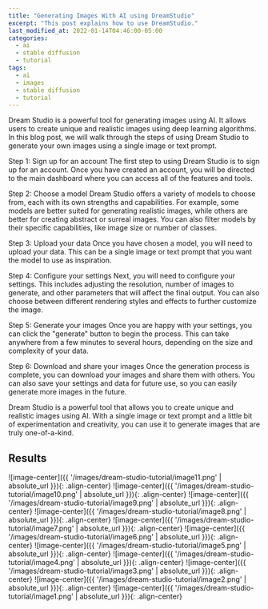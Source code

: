 ```yaml
---
title: "Generating Images With AI using DreamStudio"
excerpt: "This post explains how to use DreamStudio."
last_modified_at: 2022-01-14T04:46:00-05:00
categories:
  - ai
  - stable diffusion
  - tutorial
tags: 
  - ai
  - images
  - stable diffusion
  - tutorial
---
```


Dream Studio is a powerful tool for generating images using AI. It allows users to create unique and realistic images using deep learning algorithms. In this blog post, we will walk through the steps of using Dream Studio to generate your own images using a single image or text prompt.

Step 1: Sign up for an account
The first step to using Dream Studio is to sign up for an account. Once you have created an account, you will be directed to the main dashboard where you can access all of the features and tools.

Step 2: Choose a model
Dream Studio offers a variety of models to choose from, each with its own strengths and capabilities. For example, some models are better suited for generating realistic images, while others are better for creating abstract or surreal images. You can also filter models by their specific capabilities, like image size or number of classes.

Step 3: Upload your data
Once you have chosen a model, you will need to upload your data. This can be a single image or text prompt that you want the model to use as inspiration.

Step 4: Configure your settings
Next, you will need to configure your settings. This includes adjusting the resolution, number of images to generate, and other parameters that will affect the final output. You can also choose between different rendering styles and effects to further customize the image.

Step 5: Generate your images
Once you are happy with your settings, you can click the "generate" button to begin the process. This can take anywhere from a few minutes to several hours, depending on the size and complexity of your data.

Step 6: Download and share your images
Once the generation process is complete, you can download your images and share them with others. You can also save your settings and data for future use, so you can easily generate more images in the future.

Dream Studio is a powerful tool that allows you to create unique and realistic images using AI. With a single image or text prompt and a little bit of experimentation and creativity, you can use it to generate images that are truly one-of-a-kind.

## Results

![image-center]({{ '/images/dream-studio-tutorial/image11.png' | absolute_url }}){: .align-center}
![image-center]({{ '/images/dream-studio-tutorial/image10.png' | absolute_url }}){: .align-center}
![image-center]({{ '/images/dream-studio-tutorial/image9.png' | absolute_url }}){: .align-center}
![image-center]({{ '/images/dream-studio-tutorial/image8.png' | absolute_url }}){: .align-center}
![image-center]({{ '/images/dream-studio-tutorial/image7.png' | absolute_url }}){: .align-center}
![image-center]({{ '/images/dream-studio-tutorial/image6.png' | absolute_url }}){: .align-center}
![image-center]({{ '/images/dream-studio-tutorial/image5.png' | absolute_url }}){: .align-center}
![image-center]({{ '/images/dream-studio-tutorial/image4.png' | absolute_url }}){: .align-center}
![image-center]({{ '/images/dream-studio-tutorial/image3.png' | absolute_url }}){: .align-center}
![image-center]({{ '/images/dream-studio-tutorial/image2.png' | absolute_url }}){: .align-center}
![image-center]({{ '/images/dream-studio-tutorial/image1.png' | absolute_url }}){: .align-center}